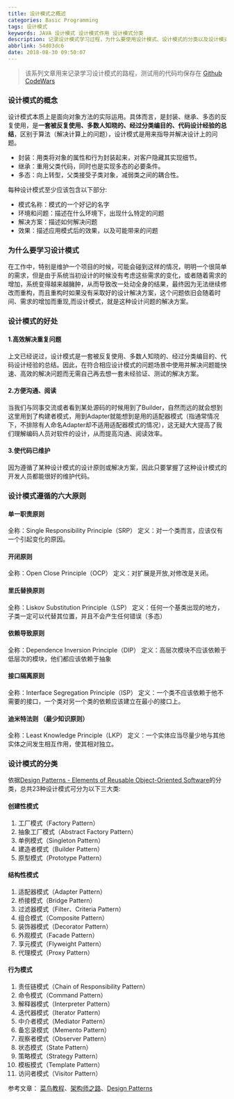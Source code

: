 ```yaml
---
title: 设计模式之概述
categories: Basic Programming
tags: 设计模式
keywords: JAVA 设计模式 设计模式作用 设计模式分类
description: 记录设计模式学习过程，为什么要使用设计模式、设计模式的分类以及设计模式的六大基本原则
abbrlink: 54d03dc6
date: 2018-08-30 09:50:07
---
```

>该系列文章用来记录学习设计模式的路程，测试用的代码均保存在 [Github CodeWars][2bfdaa17]
### 设计模式的概念
设计模式本质上是面向对象方法的实际运用。具体而言，是封装、继承、多态的反复使用，是**一套被反复使用、多数人知晓的、经过分类编目的、代码设计经验的总结**，区别于算法（解决计算上的问题），设计模式是用来指导并解决设计上的问题。
- 封装：用类将对象的属性和行为封装起来，对客户隐藏其实现细节。
- 继承：重用父类代码，同时也是实现多态的必要条件。
- 多态：向上转型，父类接受子类对象，减弱类之间的耦合性。  
  
每种设计模式至少应该包含以下部分:
- 模式名称：模式的一个好记的名字
- 环境和问题：描述在什么环境下，出现什么特定的问题
- 解决方案：描述如何解决问题
- 效果：描述应用模式后的效果，以及可能带来的问题

### 为什么要学习设计模式
在工作中，特别是维护一个项目的时候，可能会碰到这样的情况，明明一个很简单的需求，但是由于系统当初设计的时候没有考虑这些需求的变化，或者随着需求的增加，系统变得越来越臃肿，从而导致改一处动全身的结果，最终因为无法继续修改而重构，而且重构时如果没有采取好的设计解决方案，这个问题依旧会随着时间、需求的增加而重现,而设计模式，就是这种设计问题的解决方案。
### 设计模式的好处
#### 1.高效解决重复问题 
上文已经说过，设计模式是一套被反复使用、多数人知晓的、经过分类编目的、代码设计经验的总结。因此，在符合相应设计模式的问题场景中使用并解决问题能快速、高效的解决问题而无需自己再去想一套未经验证、测试的解决方案。
#### 2.方便沟通、阅读
当我们与同事交流或者看到某处源码的时候用到了Builder，自然而远的就会想到这里用到了构建者模式，用到Adapter就能想到是用的适配器模式（指通常情况下，不排除有人命名Adapter却不适用适配器模式的情况），这无疑大大提高了我们理解编码人员对软件的设计，从而提高沟通、阅读效率。
#### 3.使代码已维护
因为遵循了某种设计模式的设计原则或解决方案，因此只要掌握了这种设计模式的开发人员都能很好的维护代码。
### 设计模式遵循的六大原则
#### 单一职责原则
全称：Single Responsibility Principle（SRP）
定义：对一个类而言，应该仅有一个引起变化的原因。
#### 开闭原则
全称：Open Close Principle（OCP）
定义：对扩展是开放,对修改是关闭。
#### 里氏替换原则
全称：Liskov Substitution Principle（LSP）
定义：任何一个基类出现的地方，子类一定可以代替其位置，并且不会产生任何错误（多态）
#### 依赖导致原则
全称：Dependence Inversion Principle（DIP）
定义：高层次模块不应该依赖于低层次的模块，他们都应该依赖于抽象
#### 接口隔离原则
全称：Interface Segregation Principle（ISP）
定义：一个类不应该依赖于他不需要的接口，一个类对另一个类的依赖应该建立在最小的接口上。
#### 迪米特法则 （最少知识原则）
全称：Least Knowledge Principle（LKP）
定义：一个实体应当尽量少地与其他实体之间发生相互作用，使其相对独立。
### 设计模式的分类
依据[Design Patterns - Elements of Reusable Object-Oriented Software][660632b1]的分类，总共23种设计模式可分为以下三大类:
#### 创建性模式
1. 工厂模式（Factory Pattern）
2. 抽象工厂模式（Abstract Factory Pattern）
3. 单例模式（Singleton Pattern）
4. 建造者模式（Builder Pattern）
5. 原型模式（Prototype Pattern）

#### 结构性模式
1. 适配器模式（Adapter Pattern）
2. 桥接模式（Bridge Pattern）
3. 过滤器模式（Filter、Criteria Pattern）
4. 组合模式（Composite Pattern）
5. 装饰器模式（Decorator Pattern）
6. 外观模式（Facade Pattern）
7. 享元模式（Flyweight Pattern）
8. 代理模式（Proxy Pattern）

#### 行为模式
1. 责任链模式（Chain of Responsibility Pattern）
2. 命令模式（Command Pattern）
3. 解释器模式（Interpreter Pattern）
4. 迭代器模式（Iterator Pattern）
5. 中介者模式（Mediator Pattern）
6. 备忘录模式（Memento Pattern）
7. 观察者模式（Observer Pattern）
8. 状态模式（State Pattern）
9. 策略模式（Strategy Pattern）
10. 模板模式（Template Pattern）
11. 访问者模式（Visitor Pattern）

参考文章：
[菜鸟教程][d1fd763e]、[架构师之路][7f00cdd9]、[Design Patterns][ff7988b6]

  [660632b1]: http://d1.amobbs.com/bbs_upload782111/files_35/ourdev_608272DMR8VS.pdf "设计模式-可复用面向对象软件基础"
  [d1fd763e]: http://www.runoob.com/design-pattern/design-pattern-tutorial.html "菜鸟教程"
  [7f00cdd9]: https://www.jianshu.com/p/40a4b195a12a "架构师之路"

  [ff7988b6]: http://d1.amobbs.com/bbs_upload782111/files_35/ourdev_608272DMR8VS.pdf "Design Patterns"





  [2bfdaa17]: https://github.com/LittleSmileMonkey/CodeWars "CodeWars项目"
